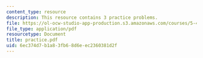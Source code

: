 ```yaml
---
content_type: resource
description: This resource contains 3 practice problems.
file: https://ol-ocw-studio-app-production.s3.amazonaws.com/courses/5-44-organometallic-chemistry-fall-2004/6ec374d7b1a83fb68d6eec2360381d2f_practice.pdf
file_type: application/pdf
resourcetype: Document
title: practice.pdf
uid: 6ec374d7-b1a8-3fb6-8d6e-ec2360381d2f
---
```

